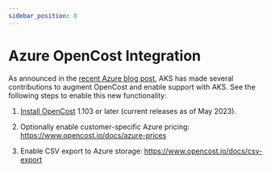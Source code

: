 ```yaml
---
sidebar_position: 8
---
```

Azure OpenCost Integration
============

As announced in the [recent Azure blog post](https://www.opencost.io/blog/azure-opencost), AKS has made several contributions to augment OpenCost and enable support with AKS. See the following steps to enable this new functionality:

1. [Install OpenCost](https://www.opencost.io/docs/install) 1.103 or later (current releases as of May 2023).

2. Optionally enable customer-specific Azure pricing:
https://www.opencost.io/docs/azure-prices

3. Enable CSV export to Azure storage:
https://www.opencost.io/docs/csv-export
